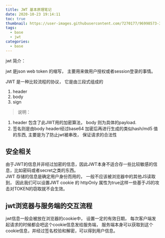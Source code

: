 ```yaml
---
title: JWT 基本原理笔记
date: 2020-10-23 19:14:11
toc: true
thumbnail: https://user-images.githubusercontent.com/7270177/96998573-3f6eb700-1566-11eb-8c16-ca031f895b69.png
tags:
  - base
  - jwt
categories:
  - base
---
```


jwt 简介：

jwt 是json web token 的缩写， 主要用来做用户授权或者session登录的事情。


JWT 是一种比较流程的协议， 它是由三段式组成的

1. header 
2. body 
3. sign

> 说明：
1. header 包含了此JWT用的加密算法， body 则为具体的payload.
2. 签名则是由body header经过base64 加密后再进行生成的类似hash/md5 值的东西, 主要是为了防止jwt被串改， 保证请求的合法性

## 安全相关
由于JWT的信息并非经过加密的信息，因此JWT本身不适合存一些比较敏感的信息，比如密码或者secret之类的东西。  
JWT 存储的信息是确定用户身份而用的， 一般不应该被浏览器中的其他JS读取到， 因此我们可以设置JWT cookie 的 httpOnly 属性为true这样一些基于JS的攻击对TOKEN的窃取就不会生效。

## jwt浏览器与服务端的交互流程
jwt信息一般会被放在浏览器的cookie中， 设置一定的有效日期， 每次客户端发起请求的时候都会吧这个cookie信息发给服务端， 服务端本身可以获取到这个cookie信息，并经过签名校验和解密，可以得到用户信息。
